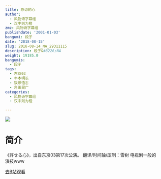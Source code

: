 ```yaml
---
title: 原谅的心
author:
  - 风物诗字幕组
  - 汉中则为橙
zmz: 风物诗字幕组
publishdate: '2001-01-03'
bangumi: 段子
date: '2018-08-15'
slug: 2018-08-14_NA_29311115
description: 段子&#8226;NA
weight: 19185.0
bangumis:
  - 段子
tags:
  - 东京03
  - 丰本明长
  - 饭塚悟志
  - 角田晃广
categories:
  - 风物诗字幕组
  - 汉中则为橙

---
```

![](https://i.imgur.com/TYt62gH.jpg)
# 简介  
《許せる心》，出自东京03第17次公演。
翻译/时间轴/压制：雪树
电视剧一般的演技www  

[去B站观看](https://www.bilibili.com/video/av29311115/)
 
